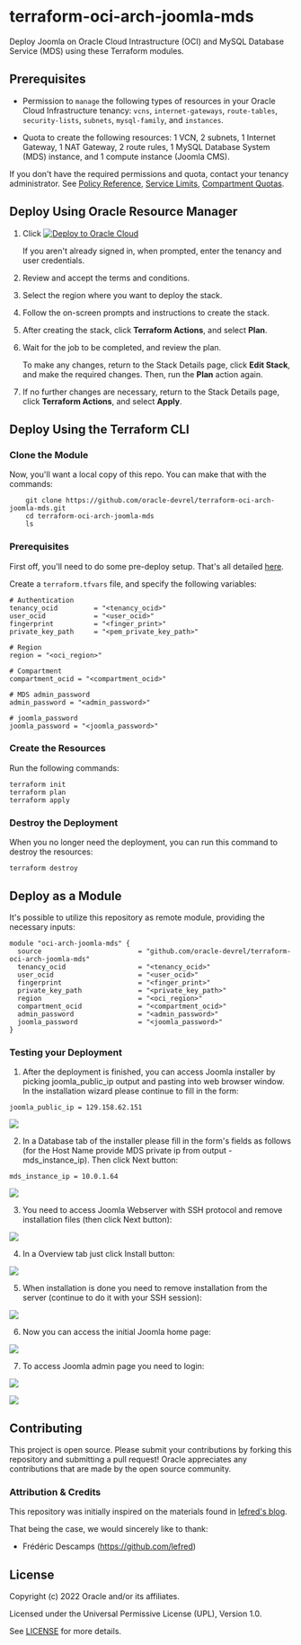 # terraform-oci-arch-joomla-mds

Deploy Joomla on Oracle Cloud Intrastructure (OCI) and MySQL Database Service (MDS) using these Terraform modules.

## Prerequisites

- Permission to `manage` the following types of resources in your Oracle Cloud Infrastructure tenancy: `vcns`, `internet-gateways`, `route-tables`, `security-lists`, `subnets`, `mysql-family`, and `instances`.

- Quota to create the following resources: 1 VCN, 2 subnets, 1 Internet Gateway, 1 NAT Gateway, 2 route rules, 1 MySQL Database System (MDS) instance, and 1 compute instance (Joomla CMS).

If you don't have the required permissions and quota, contact your tenancy administrator. See [Policy Reference](https://docs.cloud.oracle.com/en-us/iaas/Content/Identity/Reference/policyreference.htm), [Service Limits](https://docs.cloud.oracle.com/en-us/iaas/Content/General/Concepts/servicelimits.htm), [Compartment Quotas](https://docs.cloud.oracle.com/iaas/Content/General/Concepts/resourcequotas.htm).

## Deploy Using Oracle Resource Manager

1. Click [![Deploy to Oracle Cloud](https://oci-resourcemanager-plugin.plugins.oci.oraclecloud.com/latest/deploy-to-oracle-cloud.svg)](https://cloud.oracle.com/resourcemanager/stacks/create?zipUrl=https://github.com/oracle-devrel/terraform-oci-arch-joomla-mds/releases/latest/download/terraform-oci-arch-joomla-mds-stack-latest.zip)

    If you aren't already signed in, when prompted, enter the tenancy and user credentials.

2. Review and accept the terms and conditions.

3. Select the region where you want to deploy the stack.

4. Follow the on-screen prompts and instructions to create the stack.

5. After creating the stack, click **Terraform Actions**, and select **Plan**.

6. Wait for the job to be completed, and review the plan.

    To make any changes, return to the Stack Details page, click **Edit Stack**, and make the required changes. Then, run the **Plan** action again.

7. If no further changes are necessary, return to the Stack Details page, click **Terraform Actions**, and select **Apply**. 

## Deploy Using the Terraform CLI

### Clone the Module

Now, you'll want a local copy of this repo. You can make that with the commands:

```
    git clone https://github.com/oracle-devrel/terraform-oci-arch-joomla-mds.git
    cd terraform-oci-arch-joomla-mds
    ls
```

### Prerequisites
First off, you'll need to do some pre-deploy setup.  That's all detailed [here](https://github.com/cloud-partners/oci-prerequisites).

Create a `terraform.tfvars` file, and specify the following variables:

```
# Authentication
tenancy_ocid         = "<tenancy_ocid>"
user_ocid            = "<user_ocid>"
fingerprint          = "<finger_print>"
private_key_path     = "<pem_private_key_path>"

# Region
region = "<oci_region>"

# Compartment
compartment_ocid = "<compartment_ocid>"

# MDS admin_password
admin_password = "<admin_password>"

# joomla_password
joomla_password = "<joomla_password>"
````

### Create the Resources
Run the following commands:

    terraform init
    terraform plan
    terraform apply

### Destroy the Deployment
When you no longer need the deployment, you can run this command to destroy the resources:

    terraform destroy

## Deploy as a Module
It's possible to utilize this repository as remote module, providing the necessary inputs:

```
module "oci-arch-joomla-mds" {
  source                        = "github.com/oracle-devrel/terraform-oci-arch-joomla-mds"
  tenancy_ocid                  = "<tenancy_ocid>"
  user_ocid                     = "<user_ocid>"
  fingerprint                   = "<finger_print>"
  private_key_path              = "<private_key_path>"
  region                        = "<oci_region>"
  compartment_ocid              = "<compartment_ocid>"
  admin_password                = "<admin_password>" 
  joomla_password               = "<joomla_password>"  
}
```

### Testing your Deployment

1. After the deployment is finished, you can access Joomla installer by picking joomla_public_ip output and pasting into web browser window. In the installation wizard please continue to fill in the form:

````
joomla_public_ip = 129.158.62.151
`````

![](./images/joomla_setup_01.png)

2. In a Database tab of the installer please fill in the form's fields as follows (for the Host Name provide MDS private ip from output - mds_instance_ip). Then click Next button: 

````
mds_instance_ip = 10.0.1.64
`````

![](./images/joomla_setup_02.png)

3. You need to access Joomla Webserver with SSH protocol and remove installation files (then click Next button):

![](./images/joomla_setup_03.png)

4. In a Overview tab just click Install button:

![](./images/joomla_setup_04.png)

5. When installation is done you need to remove installation from the server (continue to do it with your SSH session):

![](./images/joomla_setup_05.png)

6. Now you can access the initial Joomla home page:

![](./images/joomla_setup_06.png)

7. To access Joomla admin page you need to login:

![](./images/joomla_setup_07.png)

![](./images/joomla_setup_08.png)

## Contributing
This project is open source.  Please submit your contributions by forking this repository and submitting a pull request!  Oracle appreciates any contributions that are made by the open source community.

### Attribution & Credits
This repository was initially inspired on the materials found in [lefred's blog](https://lefred.be/content/deploying-joomla-on-oci-and-mds/).

That being the case, we would sincerely like to thank:
- Frédéric Descamps (https://github.com/lefred)

## License
Copyright (c) 2022 Oracle and/or its affiliates.

Licensed under the Universal Permissive License (UPL), Version 1.0.

See [LICENSE](LICENSE) for more details.
